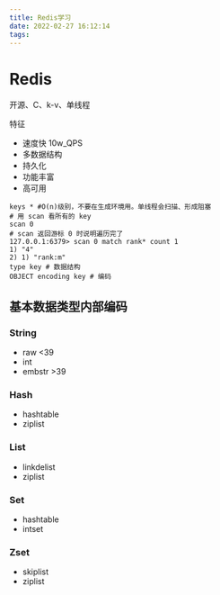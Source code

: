 ```yaml
---
title: Redis学习
date: 2022-02-27 16:12:14
tags:
---
```


# Redis

开源、C、k-v、单线程

特征

- 速度快 10w_QPS
- 多数据结构
- 持久化
- 功能丰富
- 高可用

```shell
keys * #O(n)级别，不要在生成环境用。单线程会扫描、形成阻塞
# 用 scan 看所有的 key
scan 0
# scan 返回游标 0 时说明遍历完了
127.0.0.1:6379> scan 0 match rank* count 1
1) "4"
2) 1) "rank:m"
type key # 数据结构
OBJECT encoding key # 编码
```

## 基本数据类型内部编码

### String

- raw <39
- int
- embstr >39

### Hash

- hashtable
- ziplist

### List

- linkdelist
- ziplist

### Set

- hashtable
- intset

### Zset

- skiplist
- ziplist

